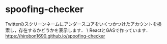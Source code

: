 # spoofing-checker
Twitterのスクリーンネームにアンダースコアをいくつかつけたアカウントを検索し，存在するかどうかを表示します． \\
ReactとGASで作っています．
https://hirobon1690.github.io/spoofing-checker
